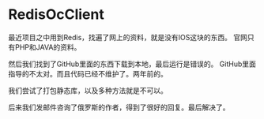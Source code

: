 # RedisOcClient


最近项目之中用到Redis，找遍了网上的资料，就是没有IOS这块的东西。 官网只有PHP和JAVA的资料。

然后我们找到了GitHub里面的东西下载到本地，最后运行是错误的。 GitHub里面指导的不太对。而且代码已经不维护了。两年前的。

我们尝试了打包静态库，以及多种方法就是不可以。

后来我们发邮件咨询了俄罗斯的作者，得到了很好的回复。最后解决了。

